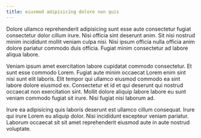 ```yaml
---
title: eiusmod adipisicing dolore non quis
---
```


Dolore ullamco reprehenderit adipisicing sunt esse aute consectetur fugiat consectetur dolor cillum irure. Nisi officia sint deserunt anim. Sit nisi nostrud minim incididunt mollit veniam culpa nisi. Nisi ipsum officia nulla officia anim dolore pariatur commodo duis officia. Fugiat minim consectetur ad labore aliqua labore.

Veniam ipsum amet exercitation labore cupidatat commodo consectetur. Et sunt esse commodo Lorem. Fugiat aute minim occaecat Lorem enim sint nisi sunt elit laboris. Elit tempor qui ullamco eiusmod commodo ea sint labore dolore eiusmod ex. Consectetur et id et qui deserunt qui nostrud occaecat non exercitation sint. Mollit dolore aliquip labore labore eu sunt veniam commodo fugiat sit irure. Nisi fugiat nisi laborum ad.

Irure ea adipisicing quis laboris deserunt est ullamco cillum consequat. Irure qui irure Lorem eu aliquip dolor. Nisi incididunt excepteur veniam pariatur. Laborum occaecat sit sit amet reprehenderit eiusmod aute in aute nostrud voluptate.